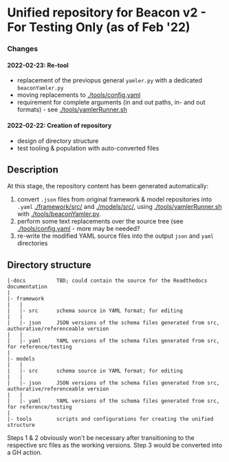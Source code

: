 # Unified repository for Beacon v2 - For Testing Only (as of Feb '22)

### Changes

#### 2022-02-23: Re-tool

* replacement of the previopus general `yamler.py` with a dedicated `beaconYamler.py`
* moving replacements to [./tools/config.yaml](./tools/config.yaml)
* requirement for complete arguments (in and out paths, in- and out formats) - see [./tools/yamlerRunner.sh](./tools/yamlerRunner.sh)

#### 2022-02-22: Creation of repository

* design of directory structure
* test tooling & population with auto-converted files

## Description

At this stage, the repository content has been generated automatically:

1. convert `.json` files from original framework & model repositories into `.yaml` [./framework/src/](./framework/src/) and [./models/src/](./models/src/), using [./tools/yamlerRunner.sh](./tools/yamlerRunner.sh) with [./tools/beaconYamler.py](./tools/yamler.py).
2. perform some text replacements over the source tree (see [./tools/config.yaml](./tools/config.yaml) - more may be needed?
3. re-write the modified YAML source files into the output `json` and `yaml` directories

## Directory structure

```
|-docs          TBD; could contain the source for the Readthedocs documentation
|
|- framework
|   |
|   |- src      schema source in YAML format; for editing
|   |
|   |- json     JSON versions of the schema files generated from src, authorative/referenceable version
|   |
|   |- yaml     YAML versions of the schema files generated from src, for reference/testing
|
|- models
|   |
|   |- src      schema source in YAML format; for editing
|   |
|   |- json     JSON versions of the schema files generated from src, authorative/referenceable version
|   |
|   |- yaml     YAML versions of the schema files generated from src, for reference/testing
|
|- tools        scripts and configurations for creating the unified structure
```

Steps 1 & 2 obviously won't be necessary after transitioning to the respective src files as the working versions. Step 3 would be converted into a GH action.

